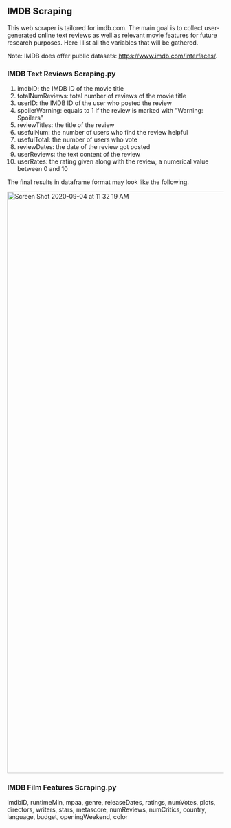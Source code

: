 ## IMDB Scraping

This web scraper is tailored for imdb.com. The main goal is to collect user-generated online text reviews as well as relevant movie features for future research purposes. Here I list all the variables that will be gathered.

Note: IMDB does offer public datasets: https://www.imdb.com/interfaces/. 

### IMDB Text Reviews Scraping.py

1. imdbID: the IMDB ID of the movie title
2. totalNumReviews: total number of reviews of the movie title
3. userID: the IMDB ID of the user who posted the review
4. spoilerWarning: equals to 1 if the review is marked with "Warning: Spoilers"
5. reviewTitles: the title of the review
6. usefulNum: the number of users who find the review helpful
7. usefulTotal: the number of users who vote
8. reviewDates: the date of the review got posted
9. userReviews: the text content of the review
10. userRates: the rating given along with the review, a numerical value between 0 and 10
                                                  
The final results in dataframe format may look like the following.

<img width="1354" alt="Screen Shot 2020-09-04 at 11 32 19 AM" src="https://user-images.githubusercontent.com/33683715/92274609-6da71300-eea2-11ea-91fe-aceae8520a78.png">

### IMDB Film Features Scraping.py

imdbID, runtimeMin, mpaa, genre, releaseDates, ratings, numVotes, plots, directors, writers, stars, metascore, numReviews, numCritics, country, language, budget, openingWeekend, color
